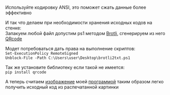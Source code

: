 <p>Используйте кодировку ANSI, это поможет сжать данные более эффективно</p>
<p>И так что делаем при необходимости хранения исходных кодов на стенке:<br />Запакуем любой файл допустим ps1 методом <a href="https://github.com/lp85d/Brotli_to_QRcode/blob/main/brotli2txt.ps1">Brotli</a>, сгенерируем из него <a href="https://github.com/lp85d/Brotli_to_QRcode/blob/main/BrotliQR.py">QRcode</a></p>
<p>Модет потребоваться дать права на выполнение скриптов:<br /><code>Set-ExecutionPolicy RemoteSigned</code><br /><code>Unblock-File -Path C:\Users\user\Desktop\brotli2txt.ps1</code></p>
<p>Так же установите библиотеку если такой не имеется:<br /><code>pip install qrcode</code></p>
<p>А теперь считаем <a href="https://github.com/lp85d/Brotli_to_QRcode/blob/main/brotli_to_qr.png">изображение</a>&nbsp;моей <a href="https://github.com/lp85d/Brotli_to_QRcode/blob/main/QRcode2Brotli2txt.cs">программой</a> таким&nbsp;образом легко получить исходный код из распечатанной картинки</p>

